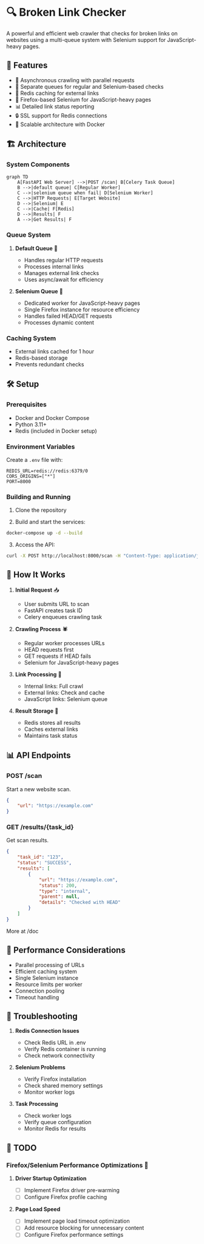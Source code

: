 # 🔍 Broken Link Checker

A powerful and efficient web crawler that checks for broken links on websites using a multi-queue system with Selenium support for JavaScript-heavy pages.

## 🌟 Features

- 🔄 Asynchronous crawling with parallel requests
- 🎯 Separate queues for regular and Selenium-based checks
- 💾 Redis caching for external links
- 🦊 Firefox-based Selenium for JavaScript-heavy pages
- 📊 Detailed link status reporting
- 🔒 SSL support for Redis connections
- 🚀 Scalable architecture with Docker

## 🏗️ Architecture

### System Components

```mermaid
graph TD
    A[FastAPI Web Server] -->|POST /scan| B[Celery Task Queue]
    B -->|default queue| C[Regular Worker]
    C -->|selenium queue when fail| D[Selenium Worker]
    C -->|HTTP Requests| E[Target Website]
    D -->|Selenium| E
    C -->|Cache| F[Redis]
    D -->|Results| F
    A -->|Get Results| F
```

### Queue System

1. **Default Queue** 🚀

   - Handles regular HTTP requests
   - Processes internal links
   - Manages external link checks
   - Uses async/await for efficiency

2. **Selenium Queue** 🦊
   - Dedicated worker for JavaScript-heavy pages
   - Single Firefox instance for resource efficiency
   - Handles failed HEAD/GET requests
   - Processes dynamic content

### Caching System

- External links cached for 1 hour
- Redis-based storage
- Prevents redundant checks

## 🛠️ Setup

### Prerequisites

- Docker and Docker Compose
- Python 3.11+
- Redis (included in Docker setup)

### Environment Variables

Create a `.env` file with:

```env
REDIS_URL=redis://redis:6379/0
CORS_ORIGINS=["*"]
PORT=8000
```

### Building and Running

1. Clone the repository

2. Build and start the services:

```bash
docker-compose up -d --build
```

3. Access the API:

```bash
curl -X POST http://localhost:8000/scan -H "Content-Type: application/json" -d '{"url": "https://example.com"}'
```

## 🔄 How It Works

1. **Initial Request** 📥

   - User submits URL to scan
   - FastAPI creates task ID
   - Celery enqueues crawling task

2. **Crawling Process** 🕷️

   - Regular worker processes URLs
   - HEAD requests first
   - GET requests if HEAD fails
   - Selenium for JavaScript-heavy pages

3. **Link Processing** 🔗

   - Internal links: Full crawl
   - External links: Check and cache
   - JavaScript links: Selenium queue

4. **Result Storage** 💾
   - Redis stores all results
   - Caches external links
   - Maintains task status

## 📊 API Endpoints

### POST /scan

Start a new website scan.

```json
{
	"url": "https://example.com"
}
```

### GET /results/{task_id}

Get scan results.

```json
{
	"task_id": "123",
	"status": "SUCCESS",
	"results": [
		{
			"url": "https://example.com",
			"status": 200,
			"type": "internal",
			"parent": null,
			"details": "Checked with HEAD"
		}
	]
}
```

More at /doc

## 🚀 Performance Considerations

- Parallel processing of URLs
- Efficient caching system
- Single Selenium instance
- Resource limits per worker
- Connection pooling
- Timeout handling

## 🔧 Troubleshooting

1. **Redis Connection Issues**

   - Check Redis URL in .env
   - Verify Redis container is running
   - Check network connectivity

2. **Selenium Problems**

   - Verify Firefox installation
   - Check shared memory settings
   - Monitor worker logs

3. **Task Processing**
   - Check worker logs
   - Verify queue configuration
   - Monitor Redis for results

## 📝 TODO

### Firefox/Selenium Performance Optimizations 🚀

1. **Driver Startup Optimization**

   - [ ] Implement Firefox driver pre-warming
   - [ ] Configure Firefox profile caching

2. **Page Load Speed**

   - [ ] Implement page load timeout optimization
   - [ ] Add resource blocking for unnecessary content
   - [ ] Configure Firefox performance settings
